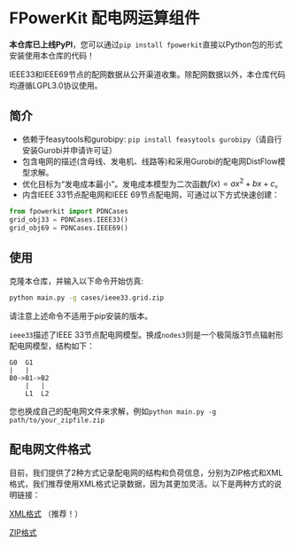 # FPowerKit 配电网运算组件
**本仓库已上线PyPI**，您可以通过`pip install fpowerkit`直接以Python包的形式安装使用本仓库的代码！

IEEE33和IEEE69节点的配网数据从公开渠道收集。除配网数据以外，本仓库代码均遵循LGPL3.0协议使用。

## 简介
- 依赖于feasytools和gurobipy: `pip install feasytools gurobipy`（请自行安装Gurobi并申请许可证）
- 包含电网的描述(含母线、发电机、线路等)和采用Gurobi的配电网DistFlow模型求解。
- 优化目标为“发电成本最小”。发电成本模型为二次函数$f(x)=ax^2+bx+c$。
- 内含IEEE 33节点配电网和IEEE 69节点配电网，可通过以下方式快速创建：
```py
from fpowerkit import PDNCases
grid_obj33 = PDNCases.IEEE33()
grid_obj69 = PDNCases.IEEE69()
```

## 使用

克隆本仓库，并输入以下命令开始仿真:

```bash
python main.py -g cases/ieee33.grid.zip
```

请注意上述命令不适用于pip安装的版本。

`ieee33`描述了IEEE 33节点配电网模型。换成`nodes3`则是一个极简版3节点辐射形配电网模型，结构如下：

```
G0  G1
|   |
B0->B1->B2
    |   |
    L1  L2
```

您也换成自己的配电网文件来求解，例如`python main.py -g path/to/your_zipfile.zip`

## 配电网文件格式
目前，我们提供了2种方式记录配电网的结构和负荷信息，分别为ZIP格式和XML格式，我们推荐使用XML格式记录数据，因为其更加灵活。以下是两种方式的说明链接：

[XML格式](docs/xml_file.md) （推荐！）

[ZIP格式](docs/zip_file.md)
